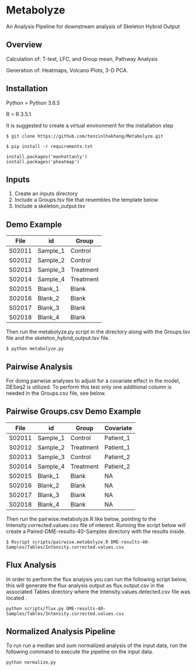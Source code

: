 # Metabolyze

An Analysis Pipeline for downstream analysis of Skeleton Hybrid Output

## Overview

Calculation of:
T-test, LFC, and Group mean, Pathway Analysis

Generation of: Heatmaps, Volcano Plots, 3-D PCA.

## Installation

Python = Python 3.6.5

R = R 3.5.1

It is suggested to create a virtual environment for the installation step

```
$ git clone https://github.com/tenzinlhakhang/Metabolyze.git
```

```
$ pip install -r requirements.txt
```
```
install.packages('manhattanly')
install.packages('pheatmap')
```
## Inputs
1) Create an inputs directory
2) Include a Groups.tsv file that resembles the template below
3) Include a skeleton_output.tsv

## Demo Example

|File |	 id |  Group |
|--- | --- | --- |
| S02011 | Sample_1 | Control |
| S02012 | Sample_2 | Control |
| S02013 | Sample_3 | Treatment |
| S02014 | Sample_4 | Treatment |
| S02015 | Blank_1 | Blank |
| S02016 | Blank_2 | Blank |
| S02017 | Blank_3 | Blank |
| S02018 | Blank_4 | Blank |



Then run the metabolyze.py script in the directory along with the Groups.tsv file and the skeleton_hybrid_output.tsv file.

```
$ python metabolyze.py

```

## Pairwise Analysis
For doing pairwise analyses to adjust for a covariate effect in the model, DESeq2 is utilized.
To perform this test only one additional column is needed in the Groups.csv file, see below.

## Pairwise Groups.csv Demo Example 

| File |	 id |  Group |  Covariate| 
| --- | --- | --- | ---| 
|S02011 | Sample_1 | Control | Patient_1 |
|S02012 | Sample_2 | Treatment | Patient_1 |
| S02013 | Sample_3 | Control | Patient_2 |
| S02014 | Sample_4 | Treatment | Patient_2 |
| S02015 | Blank_1 | Blank | NA |
| S02016 | Blank_2 | Blank | NA |
| S02017 | Blank_3 | Blank | NA |
| S02018 | Blank_4 | Blank | NA |


Then run the pairwise.metabolyze.R like below, pointing to the Intensity.corrected.values.csv file of interest.
Running the script below will create a Paired-DME-results-40-Samples directory with the results inside.

```
$ Rscript scripts/pairwise.metabolyze.R DME-results-40-Samples/Tables/Intensity.corrected.values.csv

```

## Flux Analysis

In order to perform the flux analysis you can run the following script below, this will generate the flux analysis output as
flux.output.csv in the associated Tables directory where the Intensity.values.detected.csv file was located .

```
python scripts/flux.py DME-results-40-Samples/Tables/Intensity.corrected.values.csv
```

## Normalized Analysis Pipeline

To run run a median and sum normalized analysis of the input data, run the following command to execute the pipeline on the input data.
```
python normalize.py
```



